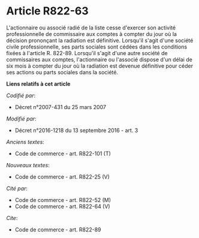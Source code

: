 # Article R822-63

L'actionnaire ou associé radié de la liste cesse d'exercer son activité professionnelle de commissaire aux comptes à compter
du jour où la décision prononçant la radiation est définitive. Lorsqu'il s'agit d'une société civile professionnelle, ses
parts sociales sont cédées dans les conditions fixées à l'article R. 822-89. Lorsqu'il s'agit d'une autre société de
commissaires aux comptes, l'actionnaire ou l'associé dispose d'un délai de six mois à compter du jour où la radiation est
devenue définitive pour céder ses actions ou parts sociales dans la société.

**Liens relatifs à cet article**

_Codifié par_:

  - Décret n°2007-431 du 25 mars 2007

_Modifié par_:

  - Décret n°2016-1218 du 13 septembre 2016 - art. 3

_Anciens textes_:

  - Code de commerce - art. R822-101 (T)

_Nouveaux textes_:

  - Code de commerce - art. R822-25 (V)

_Cité par_:

  - Code de commerce - art. R822-52 (M)
  - Code de commerce - art. R822-64 (V)

_Cite_:

  - Code de commerce - art. R822-89
